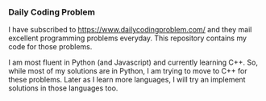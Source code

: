 ### Daily Coding Problem


I have subscribed to <https://www.dailycodingproblem.com/> and they mail excellent programming problems everyday. This repository contains my code for those problems.


I am most fluent in Python (and Javascript) and currently learning C++. So, while most of my solutions are in Python, I am trying to move to C++ for these problems. Later as I learn more languages, I will try an implement solutions in those languages too.
